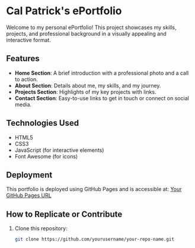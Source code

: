 # Cal Patrick's ePortfolio

Welcome to my personal ePortfolio! This project showcases my skills, projects, and professional background in a visually appealing and interactive format.

## Features
- **Home Section**: A brief introduction with a professional photo and a call to action.
- **About Section**: Details about me, my skills, and my journey.
- **Projects Section**: Highlights of my key projects with links.
- **Contact Section**: Easy-to-use links to get in touch or connect on social media.

## Technologies Used
- HTML5
- CSS3
- JavaScript (for interactive elements)
- Font Awesome (for icons)

## Deployment
This portfolio is deployed using GitHub Pages and is accessible at: [Your GitHub Pages URL](#)

## How to Replicate or Contribute
1. Clone this repository:
   ```bash
   git clone https://github.com/yourusername/your-repo-name.git
